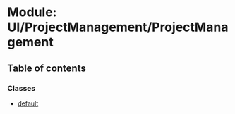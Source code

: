 # Module: UI/ProjectManagement/ProjectManagement

## Table of contents

### Classes

- [default](../wiki/UI.ProjectManagement.ProjectManagement.default)
